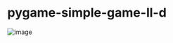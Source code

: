 # pygame-simple-game-ll-d

![image](https://github.com/ram1234-cell/pygame-simple-game-ll-d/assets/85500693/869db6d9-bae4-40f9-8496-dc1e048749ac)
